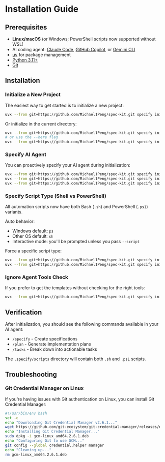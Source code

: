 # Installation Guide

## Prerequisites

- **Linux/macOS** (or Windows; PowerShell scripts now supported without WSL)
- AI coding agent: [Claude Code](https://www.anthropic.com/claude-code), [GitHub Copilot](https://code.visualstudio.com/), or [Gemini CLI](https://github.com/google-gemini/gemini-cli)
- [uv](https://docs.astral.sh/uv/) for package management
- [Python 3.11+](https://www.python.org/downloads/)
- [Git](https://git-scm.com/downloads)

## Installation

### Initialize a New Project

The easiest way to get started is to initialize a new project:

```bash
uvx --from git+https://github.com/Michael1Peng/spec-kit.git specify init <PROJECT_NAME>
```

Or initialize in the current directory:

```bash
uvx --from git+https://github.com/Michael1Peng/spec-kit.git specify init .
# or use the --here flag
uvx --from git+https://github.com/Michael1Peng/spec-kit.git specify init --here
```

### Specify AI Agent

You can proactively specify your AI agent during initialization:

```bash
uvx --from git+https://github.com/Michael1Peng/spec-kit.git specify init <project_name> --ai claude
uvx --from git+https://github.com/Michael1Peng/spec-kit.git specify init <project_name> --ai gemini
uvx --from git+https://github.com/Michael1Peng/spec-kit.git specify init <project_name> --ai copilot
```

### Specify Script Type (Shell vs PowerShell)

All automation scripts now have both Bash (`.sh`) and PowerShell (`.ps1`) variants.

Auto behavior:
- Windows default: `ps`
- Other OS default: `sh`
- Interactive mode: you'll be prompted unless you pass `--script`

Force a specific script type:
```bash
uvx --from git+https://github.com/Michael1Peng/spec-kit.git specify init <project_name> --script sh
uvx --from git+https://github.com/Michael1Peng/spec-kit.git specify init <project_name> --script ps
```

### Ignore Agent Tools Check

If you prefer to get the templates without checking for the right tools:

```bash
uvx --from git+https://github.com/Michael1Peng/spec-kit.git specify init <project_name> --ai claude --ignore-agent-tools
```

## Verification

After initialization, you should see the following commands available in your AI agent:
- `/specify` - Create specifications
- `/plan` - Generate implementation plans  
- `/tasks` - Break down into actionable tasks

The `.specify/scripts` directory will contain both `.sh` and `.ps1` scripts.

## Troubleshooting

### Git Credential Manager on Linux

If you're having issues with Git authentication on Linux, you can install Git Credential Manager:

```bash
#!/usr/bin/env bash
set -e
echo "Downloading Git Credential Manager v2.6.1..."
wget https://github.com/git-ecosystem/git-credential-manager/releases/download/v2.6.1/gcm-linux_amd64.2.6.1.deb
echo "Installing Git Credential Manager..."
sudo dpkg -i gcm-linux_amd64.2.6.1.deb
echo "Configuring Git to use GCM..."
git config --global credential.helper manager
echo "Cleaning up..."
rm gcm-linux_amd64.2.6.1.deb
```
